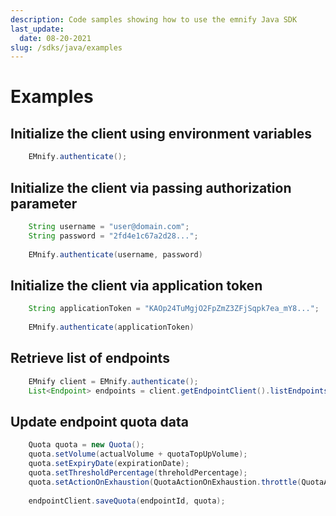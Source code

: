 ```yaml
---
description: Code samples showing how to use the emnify Java SDK
last_update: 
  date: 08-20-2021
slug: /sdks/java/examples
---
```


# Examples

## Initialize the client using environment variables

```java
    EMnify.authenticate();
```

## Initialize the client via passing authorization parameter

```java
    String username = "user@domain.com";
    String password = "2fd4e1c67a2d28...";
    
    EMnify.authenticate(username, password)
```

## Initialize the client via application token

```java
    String applicationToken = "KAOp24TuMgjO2FpZmZ3ZFjSqpk7ea_mY8...";
    
    EMnify.authenticate(applicationToken)
```

## Retrieve list of endpoints

```java
    EMnify client = EMnify.authenticate();
    List<Endpoint> endpoints = client.getEndpointClient().listEndpoints();
```

## Update endpoint quota data

```java
    Quota quota = new Quota();
    quota.setVolume(actualVolume + quotaTopUpVolume);
    quota.setExpiryDate(expirationDate);
    quota.setThresholdPercentage(threholdPercentage);
    quota.setActionOnExhaustion(QuotaActionOnExhaustion.throttle(QuotaActionOnExhaustion.QuotaPeakThroughput.SLOW));
    
    endpointClient.saveQuota(endpointId, quota);
```
